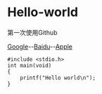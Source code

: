 # Hello-world
第一次使用Github

[Google][gg]--[Baidu][2]--[Apple][3]

[gg]: http://google.com/ "Google"
[2]: http://baidu.com/ "Baidu"
[3]: http://apple.com.cn/ "Apple"


```
#include <stdio.h>
int main(void)
{
    printf("Hello world\n");
}
